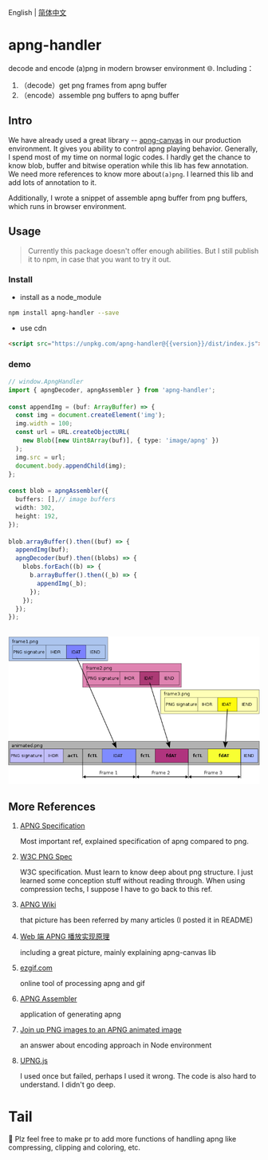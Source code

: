 English | [简体中文](./README-zh_CN.md)

# apng-handler
decode and encode (a)png in modern browser environment 🌐. Including：

1. （decode）get png frames from apng buffer
2. （encode）assemble png buffers to apng buffer

## Intro
We have already used a great library -- [apng-canvas](https://github.com/davidmz/apng-canvas) in our production environment. It gives you ability to control apng playing behavior. Generally, I spend most of my time on normal logic codes. I hardly get the chance to know blob, buffer and bitwise operation while this lib has few annotation. We need more references to know more about`(a)png`. I learned this lib and add lots of annotation to it.

Additionally, I wrote a snippet of assemble apng buffer from png buffers, which runs in browser environment.

## Usage

> Currently this package doesn't offer enough abilities. But I still publish it to npm, in case that you want to try it out.

### Install

-  install as a node_module

```bash
npm install apng-handler --save
```

- use cdn 
```html
<script src="https://unpkg.com/apng-handler@{{version}}/dist/index.js"></script>
```

### demo

```typescript
// window.ApngHandler
import { apngDecoder, apngAssembler } from 'apng-handler';

const appendImg = (buf: ArrayBuffer) => {
  const img = document.createElement('img');
  img.width = 100;
  const url = URL.createObjectURL(
    new Blob([new Uint8Array(buf)], { type: 'image/apng' })
  );
  img.src = url;
  document.body.appendChild(img);
};

const blob = apngAssembler({
  buffers: [],// image buffers
  width: 302,
  height: 192,
});

blob.arrayBuffer().then((buf) => {
  appendImg(buf);
  apngDecoder(buf).then((blobs) => {
    blobs.forEach((b) => {
      b.arrayBuffer().then((_b) => {
        appendImg(_b);
      });
    });
  });
});
    
```

![](./Apng-intro.png)

## More References
1. [APNG Specification](https://wiki.mozilla.org/APNG_Specification#.60acTL.60:_The_Animation_Control_Chunk)

    Most important ref, explained specification of apng compared to png.

2. [W3C PNG Spec](https://www.w3.org/TR/PNG/)

    W3C specification. Must learn to know deep about png structure. I just learned some conception stuff without reading through. When using compression techs, I suppose I have to go back to this ref. 

3. [APNG Wiki](https://en.wikipedia.org/wiki/APNG)
   
   that picture has been referred by many articles (I posted it in README)
  
4. [Web 端 APNG 播放实现原理](https://segmentfault.com/a/1190000023516861)

   including a great picture, mainly explaining apng-canvas lib

5. [ezgif.com](https://ezgif.com/apng-maker/ezgif-6-bb2ad99e-apng)

    online tool of processing apng and gif

6. [APNG Assembler](http://apngasm.sourceforge.net/)

    application of generating apng

7. [Join up PNG images to an APNG animated image](https://stackoverflow.com/questions/18297616/join-up-png-images-to-an-apng-animated-image)

    an answer about encoding approach in Node environment

8. [UPNG.js](https://github.com/photopea/UPNG.js)

   I used once but failed, perhaps I used it wrong. The code is also hard to understand. I didn't go deep.

# Tail

💓 Plz feel free to make pr to add more functions of handling apng like compressing, clipping and coloring, etc.
